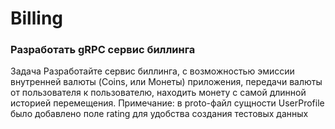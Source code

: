 # Billing
### Разработать gRPC сервис биллинга 
Задача 
Разработайте сервис биллинга, с возможностью эмиссии внутренней валюты (Coins, или Монеты) приложения, передачи валюты от пользователя к пользователю, находить монету с самой длинной историей перемещения.
Примечание: в proto-файл сущности UserProfile было добавлено поле rating для удобства создания тестовых данных
